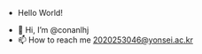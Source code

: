 * Hello World!
- 👋 Hi, I’m @conanlhj
- 📫 How to reach me 2020253046@yonsei.ac.kr

<!---
conanlhj/conanlhj is a ✨ special ✨ repository because its `README.md` (this file) appears on your GitHub profile.
You can click the Preview link to take a look at your changes.
--->
